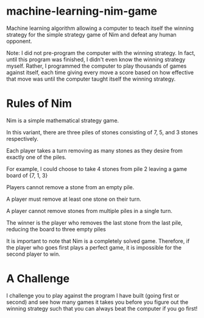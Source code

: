 # machine-learning-nim-game
Machine learning algorithm allowing a computer to teach itself the winning strategy for the simple strategy game of Nim and defeat any human opponent.

Note: I did not pre-program the computer with the winning strategy. In fact, until this program was finished, I didn't even know the winning strategy myself. Rather, I programmed the computer to play thousands of games against itself, each time giving every move a score based on how effective that move was until the computer taught itself the winning strategy.

# Rules of Nim
Nim is a simple mathematical strategy game.

In this variant, there are three piles of stones consisting of 7, 5, and 3 stones respectively.

Each player takes a turn removing as many stones as they desire from exactly one of the piles.

For example, I could choose to take 4 stones from pile 2 leaving a game board of {7, 1, 3}

Players cannot remove a stone from an empty pile.

A player must remove at least one stone on their turn.

A player cannot remove stones from multiple piles in a single turn.

The winner is the player who removes the last stone from the last pile, reducing the board to three empty piles


It is important to note that Nim is a completely solved game. Therefore, if the player who goes first plays a perfect game, it is impossible for the second player to win.

# A Challenge
I challenge you to play against the program I have built (going first or second) and see how many games it takes you before you figure out the winning strategy such that you can always beat the computer if you go first!
